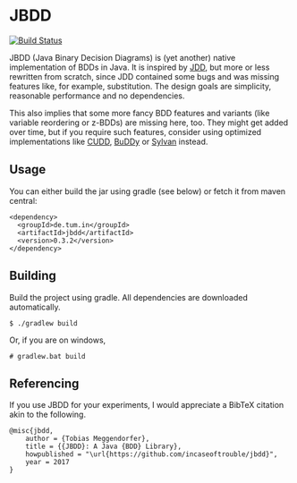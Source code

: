 # JBDD

[![Build Status](https://travis-ci.org/incaseoftrouble/jbdd.svg?branch=master)](https://travis-ci.org/incaseoftrouble/jbdd)

JBDD (Java Binary Decision Diagrams) is (yet another) native implementation of BDDs in Java.
It is inspired by [JDD](https://bitbucket.org/vahidi/jdd/wiki/Home), but more or less rewritten from scratch, since JDD contained some bugs and was missing features like, for example, substitution.
The design goals are simplicity, reasonable performance and no dependencies.

This also implies that some more fancy BDD features and variants (like variable reordering or z-BDDs) are missing here, too.
They might get added over time, but if you require such features, consider using optimized implementations like [CUDD](http://vlsi.colorado.edu/~fabio/), [BuDDy](http://buddy.sourceforge.net/manual/main.html) or [Sylvan](http://fmt.cs.utwente.nl/tools/sylvan/) instead.

## Usage

You can either build the jar using gradle (see below) or fetch it from maven central:

    <dependency>
      <groupId>de.tum.in</groupId>
      <artifactId>jbdd</artifactId>
      <version>0.3.2</version>
    </dependency>

## Building

Build the project using gradle.
All dependencies are downloaded automatically.

    $ ./gradlew build

Or, if you are on windows,

    # gradlew.bat build

## Referencing

If you use JBDD for your experiments, I would appreciate a BibTeX citation akin to the following.

    @misc{jbdd,
        author = {Tobias Meggendorfer},
        title = {{JBDD}: A Java {BDD} Library},
        howpublished = "\url{https://github.com/incaseoftrouble/jbdd}",
        year = 2017
    }